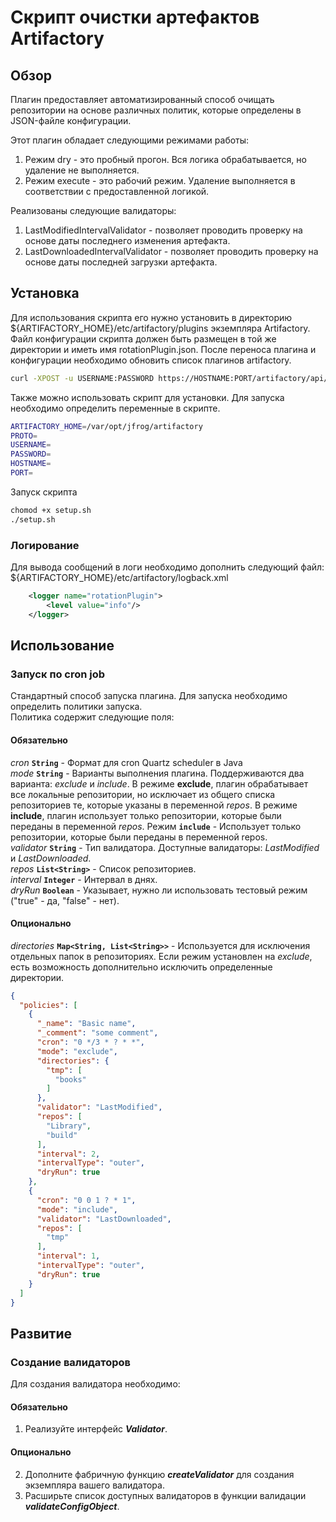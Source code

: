 # Скрипт очистки артефактов Artifactory

## Обзор

Плагин предоставляет автоматизированный способ очищать репозитории на основе различных политик, которые определены в JSON-файле конфигурации. 

Этот плагин обладает следующими режимами работы:

1. Режим dry - это пробный прогон. Вся логика обрабатывается, но удаление не выполняется.
2. Режим execute - это рабочий режим. Удаление выполняется в соответствии с предоставленной логикой.

Реализованы следующие валидаторы:
1. LastModifiedIntervalValidator - позволяет проводить проверку на основе даты последнего изменения артефакта.
2. LastDownloadedIntervalValidator - позволяет проводить проверку на основе даты последней загрузки артефакта.

## Установка
Для использования скрипта его нужно установить в директорию ${ARTIFACTORY_HOME}/etc/artifactory/plugins экземпляра Artifactory. 
Файл конфигурации скрипта должен быть размещен в той же директории и иметь имя rotationPlugin.json. После переноса плагина и конфигурации 
необходимо обновить список плагинов artifactory.

```bash
curl -XPOST -u USERNAME:PASSWORD https://HOSTNAME:PORT/artifactory/api/plugins/reload
```

Также можно использовать скрипт для установки. Для запуска необходимо определить переменные в скрипте.
```bash
ARTIFACTORY_HOME=/var/opt/jfrog/artifactory
PROTO=
USERNAME=
PASSWORD=
HOSTNAME=
PORT=
```
Запуск скрипта
```bash
chomod +x setup.sh
./setup.sh
```

### Логирование

Для вывода сообщений в логи необходимо дополнить следующий файл: ${ARTIFACTORY_HOME}/etc/artifactory/logback.xml
```xml
    <logger name="rotationPlugin">
        <level value="info"/>
    </logger>
```


## Использование

### Запуск по cron job
Стандартный способ запуска плагина. Для запуска необходимо определить политики запуска.  
Политика содержит следующие поля:   
#### Обязательно  
_cron_ **`String`** - Формат для cron Quartz scheduler в Java    
_mode_ **`String`** - Варианты выполнения плагина. Поддерживаются два варианта: _exclude_ и _include_. В режиме **exclude**, плагин обрабатывает все локальные репозитории, но исключает из общего списка репозиториев те, которые указаны в переменной _repos_. В режиме **include**, плагин использует только репозитории, которые были переданы в переменной _repos_.
Режим **`include`** - Использует только репозитории, которые были переданы в переменной repos.   
_validator_ **`String`** - Тип валидатора. Доступные валидаторы: _LastModified_ и _LastDownloaded_.  
_repos_ **`List<String>`** - Список репозиториев.   
_interval_ **`Integer`** - Интервал в днях.  
_dryRun_ **`Boolean`** - Указывает, нужно ли использовать тестовый режим ("true" - да, "false" - нет).    

#### Опционально
_directories_ **`Map<String, List<String>>`** - Используется для исключения отдельных папок в репозиториях. 
Если режим установлен на _exclude_, есть возможность дополнительно исключить определенные директории.

```json
{
  "policies": [
    {
      "_name": "Basic name",
      "_comment": "some comment",
      "cron": "0 */3 * ? * *",
      "mode": "exclude",
      "directories": {
        "tmp": [
          "books"
        ]
      },
      "validator": "LastModified",
      "repos": [
        "Library",
        "build"
      ],
      "interval": 2,
      "intervalType": "outer",
      "dryRun": true
    },
    {
      "cron": "0 0 1 ? * 1",
      "mode": "include",
      "validator": "LastDownloaded",
      "repos": [
        "tmp"
      ],
      "interval": 1,
      "intervalType": "outer",
      "dryRun": true
    }
  ]
}
```
## Развитие
### Создание валидаторов
Для создания валидатора необходимо:
#### Обязательно
1. Реализуйте интерфейс **_Validator_**.
#### Опционально
2. Дополните фабричную функцию **_createValidator_** для создания экземпляра вашего валидатора.
3. Расширьте список доступных валидаторов в функции валидации **_validateConfigObject_**.
